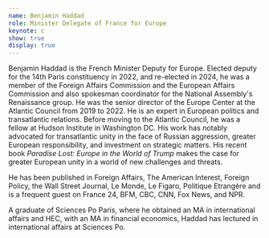 ```yaml
---
name: Benjamin Haddad
role: Minister Delegate of France for Europe
keynote: c
show: true
display: true
---
```


Benjamin Haddad is the French Minister Deputy for Europe. Elected deputy for the 14th Paris constituency in 2022, and re-elected in 2024, he was a member of the Foreign Affairs Commission and the European Affairs Commission and also spokesman coordinator for the National Assembly's Renaissance group. He was the senior director of the Europe Center at the Atlantic Council from 2019 to 2022. He is an expert in European politics and transatlantic relations. Before moving to the Atlantic Council, he was a fellow at Hudson Institute in Washington DC. His work has notably advocated for transatlantic unity in the face of Russian aggression, greater European responsibility, and investment on strategic matters. His recent book _Paradise Lost: Europe in the World of Trump_ makes the case for greater European unity in a world of new challenges and threats.

He has been published in Foreign Affairs, The American Interest, Foreign Policy, the Wall Street Journal, Le Monde, Le Figaro, Politique Etrangère and is a frequent guest on France 24, BFM, CBC, CNN, Fox News, and NPR.

A graduate of Sciences Po Paris, where he obtained an MA in international affairs and HEC, with an MA in financial economics, Haddad has lectured in international affairs at Sciences Po.
